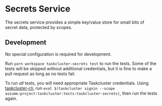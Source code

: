 # Secrets Service

The secrets service provides a simple key/value store for small bits of secret data, protected by scopes.

## Development

No special configuration is required for development.

Run `yarn workspace taskcluster-secrets test` to run the tests.
Some of the tests will be skipped without additional credentials, but it is fine to make a pull request as long as no tests fail.

To run *all* tests, you will need appropriate Taskcluster credentials.
Using [taskcluster-cli](https://github.com/taskcluster/taskcluster-cli), run `eval $(taskcluster signin --scope assume:project:taskcluster:tests:taskcluster-secrets)`, then run the tests again.
